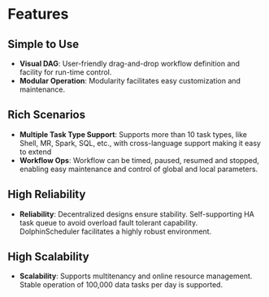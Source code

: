 # Features

## Simple to Use
- **Visual DAG**: User-friendly drag-and-drop workflow definition and facility for run-time control.
- **Modular Operation**: Modularity facilitates easy customization and maintenance.

## Rich Scenarios
- **Multiple Task Type Support**: Supports more than 10 task types, like Shell, MR, Spark, SQL, etc., with cross-language support making it easy to extend
- **Workflow Ops**: Workflow can be timed, paused, resumed and stopped, enabling easy maintenance and control of global and local parameters.

## High Reliability
- **Reliability**: Decentralized designs ensure stability. Self-supporting HA task queue to avoid overload fault tolerant capability. DolphinScheduler facilitates a highly robust environment.

## High Scalability
- **Scalability**: Supports multitenancy and online resource management. Stable operation of 100,000 data tasks per day is supported.
